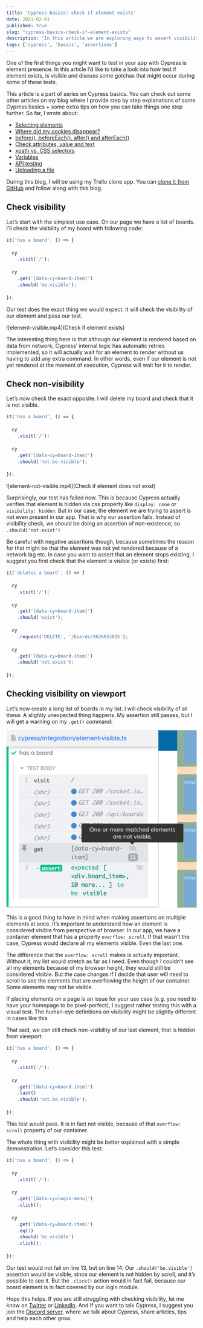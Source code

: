 ```yaml
---
title: 'Cypress basics: check if element exists'
date: 2021-02-01
published: true
slug: "cypress-basics-check-if-element-exists"
description: "In this article we are exploring ways to assert visibility of an element on a page. There are couple of gotchas that may be confusing at times. All explained in the blog"
tags: ['cypress', 'basics', 'assertions']
---
```

One of the first things you might want to test in your app with Cypress is element presence. In this article I’d like to take a look into how test if element exists, is visible and discuss some gotchas that might occur during some of these tests.

This article is a part of series on Cypress basics. You can check out some other articles on my blog where I provide step by step explanations of some Cypress basics + some extra tips on how you can take things one step further. So far, I wrote about:

- [Selecting elements](/cypress-basics-selecting-elements)
- [Where did my cookies disappear?](/cypress-basics-where-did-my-cookies-disappear)
- [before(), beforeEach(), after() and afterEach()](/cypress-basics-before-beforeeach-after-aftereach)
- [Check attributes, value and text](/cypress-basics-check-attributes-value-and-text)
- [xpath vs. CSS selectors](/cypress-basics-xpath-vs-css-selectors)
- [Variables](/cypress-basics-variables)
- [API testing](/cypress-basics-api-testing)
- [Uploading a file](/cypress-basics-uploading-file)

During this blog, I will be using my Trello clone app. You can <a href="https://github.com/filiphric/trelloapp">clone it from GitHub</a> and follow along with this blog.

## Check visibility
Let’s start with the simplest use case. On our page we have a list of boards. I’ll check the visibility of my board with following code:
```ts
it('has a board', () => {

  cy
    .visit('/');

  cy
    .get('[data-cy=board-item]')
    .should('be.visible');

});
```
Our test does the exact thing we would expect. It will check the visibility of our element and pass our test.

![element-visible.mp4](Check if element exists)

The interesting thing here is that although our element is rendered based on data from network, Cypress’ internal logic has automatic retries implemented, so it will actually wait for an element to render without us having to add any extra command. In other words, even if our element is not yet rendered at the moment of execution, Cypress will wait for it to render.

## Check non-visibility
Let’s now check the exact opposite. I will delete my board and check that it is not visible.
```ts {8}
it('has a board', () => {

  cy
    .visit('/');

  cy
    .get('[data-cy=board-item]')
    .should('not.be.visible');

});
```
![element-not-visible.mp4](Check if element does not exist)

Surprisingly, our test has failed now. This is because Cypress actually verifies that element is hidden via css property like `display: none` or `visibility: hidden`. But in our case, the element we are trying to assert is not even present in our app. That is why our assertion fails. Instead of visibility check, we should be doing an assertion of non-existence, so `.should('not.exist')`

Be careful with negative assertions though, because sometimes the reason for that might be that the element was not yet rendered because of a network lag etc. In case you want to assert that an element stops existing, I suggest you first check that the element is visible (or exists) first:
```ts
it('deletes a board', () => {

  cy
    .visit('/');

  cy
    .get('[data-cy=board-item]')
    .should('exist');

  cy
    .request('DELETE', '/boards/2626653025');

  cy
    .get('[data-cy=board-item]')
    .should('not.exist');

});
```

## Checking visibility on viewport
Let’s now create a long list of boards in my list. I will check visibility of all these. A slightly unexpected thing happens. My assertion still passes, but I will get a warning on my `.get()` command:

![Matched elements](matched-elements.png)

This is a good thing to have in mind when making assertions on multiple elements at once. It’s important to understand how an element is considered visible from perspective of browser. In our app, we have a container element that has a property `overflow: scroll`. If that wasn’t the case, Cypress would declare all my elements visible. Even the last one.

The difference that the `overflow: scroll` makes is actually important. Without it, my list would stretch as far as I need. Even though I couldn’t see all my elements because of my browser height, they would still be considered visible. But the case changes if I decide that user will need to scroll to see the elements that are overflowing the height of our container. Some elements may not be visible.

If placing elements on a page is an issue for your use case (e.g. you need to have your homepage to be pixel-perfect), I suggest rather testing this with a visual test. The human-eye definitions on visibility might be slightly different in cases like this.

That said, we can still check non-visibility of our last element, that is hidden from viewport:
```ts
it('has a board', () => {

  cy
    .visit('/');

  cy
    .get('[data-cy=board-item]')
    .last()
    .should('not.be.visible');

});
```
This test would pass. It is in fact not visible, because of that `overflow: scroll` property of our container.

The whole thing with visibility might be better explained with a simple demonstration. Let’s consider this test:
```ts
it('has a board', () => {

  cy
    .visit('/');

  cy
    .get('[data-cy=login-menu]')
    .click();

  cy
    .get('[data-cy=board-item]')
    .eq(1)
    .should('be.visible')
    .click();

});
```
Our test would not fail on line 13, but on line 14. Our `.should('be.visible')` assertion would be visible, since our element is not hidden by scroll, and it’s possible to see it. But the `.click()` action would in fact fail, because our board element is in fact covered by our login module.

Hope this helps. If you are still struggling with checking visibility, let me know on <a href="https://twitter.com/filip_hric/">Twitter</a> or <a href="https://www.linkedin.com/in/filip-hric-11a5b1126/">LinkedIn</a>. And If you want to talk Cypress, I suggest you join the <a href="https://bit.ly/cy-discord">Discord server</a>, where we talk about Cypress, share articles, tips and help each other grow.
